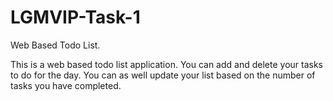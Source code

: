 # LGMVIP-Task-1
Web Based Todo List.

This is a web based todo list application. 
You can add and delete your tasks to do for the day.
You can as well update your list based on the number of tasks you have completed.
